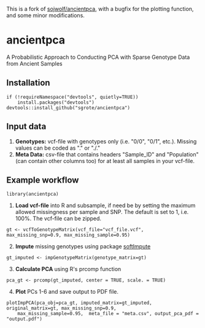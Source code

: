 This is a fork of [sojwolf/ancientpca](https://github.com/sojwolf/ancientpca), with a bugfix for the plotting function, and some minor modifications.

# ancientpca

A Probabilistic Approach to Conducting PCA with Sparse Genotype Data from Ancient Samples

## Installation

```
if (!requireNamespace("devtools", quietly=TRUE))
    install.packages("devtools")
devtools::install_github("sgrote/ancientpca")
```

## Input data

1. **Genotypes:** vcf-file with genotypes only (i.e. "0/0", "0/1", etc.). Missing values can be coded as "." or "./."
2. **Meta Data:** csv-file that contains headers "Sample_ID" and "Population" (can contain other columns too) for at least all samples in your vcf-file.


## Example workflow

```
library(ancientpca)
```

1. **Load vcf-file** into R and subsample, if need be by setting the maximum allowed missingness per sample and SNP. The default is set to 1, i.e. 100%. The vcf-file can be zipped.

```
gt <- vcfToGenotypeMatrix(vcf_file="vcf_file.vcf", max_missing_snp=0.9, max_missing_sample=0.95)
```

2. **Impute** missing genotypes using package [softImpute](https://web.stanford.edu/~hastie/swData/softImpute/vignette.html)

```
gt_imputed <- impGenotypeMatrix(genotype_matrix=gt)
```

3. **Calculate PCA** using R's prcomp function

```
pca_gt <- prcomp(gt_imputed, center = TRUE, scale. = TRUE)
```

4. **Plot** PCs 1-6 and save output to PDF file.

```
plotImpPCA(pca_obj=pca_gt, imputed_matrix=gt_imputed, original_matrix=gt, max_missing_snp=0.9, 
    max_missing_sample=0.95,  meta_file = "meta.csv", output_pca_pdf = "output.pdf")
```
